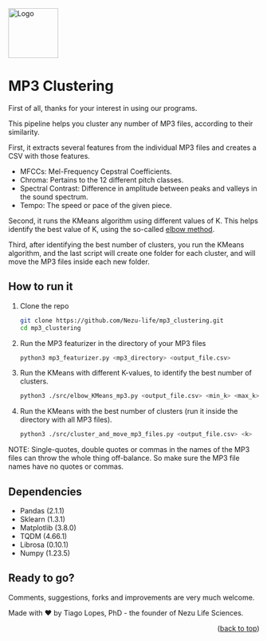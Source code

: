 <img src="images/logo.png" alt="Logo" width="100" height="100">

# MP3 Clustering

First of all, thanks for your interest in using our programs.

This pipeline helps you cluster any number of MP3 files, according to their similarity.

First, it extracts several features from the individual MP3 files and creates a CSV with those features.

- MFCCs: Mel-Frequency Cepstral Coefficients.
- Chroma: Pertains to the 12 different pitch classes.
- Spectral Contrast: Difference in amplitude between peaks and valleys in the sound spectrum.
- Tempo: The speed or pace of the given piece.

Second, it runs the KMeans algorithm using different values of K. This helps identify the best value of K, using the so-called <a href="https://en.wikipedia.org/wiki/Elbow_method_(clustering)">elbow method</a>.

Third, after identifying the best number of clusters, you run the KMeans algorithm, and the last script will create one folder for each cluster, and will move the MP3 files inside each new folder.

## How to run it

1. Clone the repo
   ```sh
   git clone https://github.com/Nezu-life/mp3_clustering.git
   cd mp3_clustering
   ```
2. Run the MP3 featurizer in the directory of your MP3 files
   ```sh
   python3 mp3_featurizer.py <mp3_directory> <output_file.csv>
   ```
3. Run the KMeans with different K-values, to identify the best number of clusters.
   ```sh
   python3 ./src/elbow_KMeans_mp3.py <output_file.csv> <min_k> <max_k>
   ```

4. Run the KMeans with the best number of clusters (run it inside the directory with all MP3 files).
   ```sh
   python3 ./src/cluster_and_move_mp3_files.py <output_file.csv> <k>
   ```

NOTE: Single-quotes, double quotes or commas in the names of the MP3 files can throw the whole thing off-balance. So make sure the MP3 file names have no quotes or commas.

## Dependencies

- Pandas (2.1.1)
- Sklearn (1.3.1)
- Matplotlib (3.8.0)
- TQDM (4.66.1)
- Librosa (0.10.1)
- Numpy (1.23.5)

## Ready to go?

Comments, suggestions, forks and improvements are very much welcome.

Made with ❤️  by Tiago Lopes, PhD - the founder of Nezu Life Sciences.



<p align="right">(<a href="#readme-top">back to top</a>)</p>
